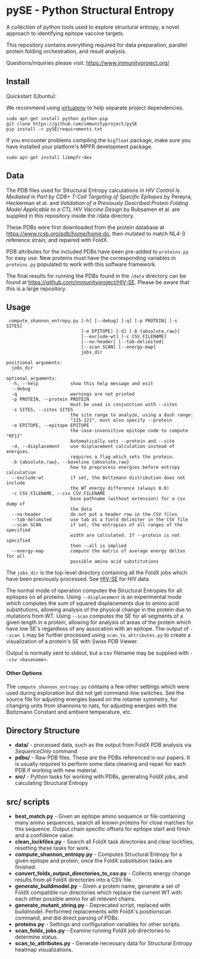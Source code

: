 # pySE - Python Structural Entropy

A collection of python tools used to explore structural entropy, a novel approach to identifying epitope vaccine targets.

This repository contains everything required for data preparation, parallel protein folding orchestration, and result analysis.

Questions/inquiries please visit: https://www.immunityproject.org/


## Install

Quickstart (Ubuntu):

We recommend using [virtualenv](https://github.com/pypa/virtualenv) to help separate project dependencies.


```
sudo apt-get install python python-pip
git clone https://github.com/immunityproject/pySE
pip install -r pySE/requirements.txt
```

If you encounter problems compiling the `bigfloat` package, make sure
you have installed your platform's MPFR development package.
```
sudo apt-get install libmpfr-dev
```

## Data

The PDB files used for Structural Entropy calculations in _HIV Control Is Mediated in Part by CD8+ T-Cell Targeting of
Specific Epitopes_ by Pereyra, Heckerman et al. and _Validation of a Previously Described Protein Folding Model Applicable to a CTL HIV Vaccine Design_ by Rubsamen et al. are supplied in this repository inside the /data directory.

These PDBs were first downloaded from the protein database at https://www.rcsb.org/pdb/home/home.do, then mutated to match NL4-3 reference strain, and repaired with FoldX.

PDB attributes for the included PDBs have been pre-added to `proteins.py` for easy use.  New proteins must have the corresponding variables in `proteins.py` populated to work with this software framework.

The final results for running the PDBs found in the `/data` directory can be found at https://github.com/immunityproject/HIV-SE.  Please be aware that this is a large repository.


## Usage

```
 compute_shannon_entropy.py [-h] [--debug] [-q] [-p PROTEIN] [-s SITES]
                            [-e EPITOPE] [-d] [-b {absolute,raw}]
                            [--exclude-wt] [-c CSV_FILENAME]
                            [--no-header] [--tab-delimited]
                            [--scan SCAN] [--energy-map]
                            jobs_dir

positional arguments:
  jobs_dir

optional arguments:
  -h, --help            show this help message and exit
  --debug
  -q                    warnings are not printed
  -p PROTEIN, --protein PROTEIN
                        must be used in conjunction with --sites
  -s SITES, --sites SITES
                        the site range to analyze, using a dash range:
                        "115-121". must also specify --protein
  -e EPITOPE, --epitope EPITOPE
                        the case-insensitive epitope code to compute "KF11"
                        Automatically sets --protein and --site
  -d, --displacement    use displacement calculation instead of energies.
                        requires a flag which sets the protein.
  -b {absolute,raw}, --baseline {absolute,raw}
                        how to preprocess energies before entropy calculation
  --exclude-wt          if set, the Boltzmann distribution does not include
                        the WT energy difference (always 0.0)
  -c CSV_FILENAME, --csv CSV_FILENAME
                        base pathname (without extension) for a csv dump of
                        the data
  --no-header           do not put a header row in the CSV files
  --tab-delimited       use tab as a field delimiter in the CSV file
  --scan SCAN           if set, the entropies of all ranges of the specified
                        width are calculated. If --protein is not specified
                        then --all is implied
  --energy-map          compute the matrix of average energy deltas for all
                        possible amino acid substitutions
```

The `jobs_dir` is the top-level directory containing all the FoldX jobs
which have been previously processed.  See
[HIV-SE](https://github.com/immunityproject/HIV-SE) for HIV data.

The normal mode of operation computes the Structural Entropies for all
epitopes on all proteins.  Using `--displacement` is an experimental
mode which computes the sum of squared displacements due to amino acid
substitutions, allowing analysis of the physical change in the protein
due to mutations from WT.  Using `--scan` computes the SE for all
segments of a given length in a protein, allowing for analysis of areas
of the protein which have low SE's regardless of any assocation with an
epitope.  The output of `--scan 1` may be further processed using
`scan_to_attributes.py` to create a visualization of a protein's SE with
Swiss PDB Viewer.

Output is normally sent to stdout, but a csv filename may be supplied
with `--csv <basename>`.

#### Other Options

The `compute_shannon_entropy.py` contains a few other settings which
were used during exploration but did not get command-line switches.  See
the source file for adjusting energies based on the rotamer symmetry,
for changing units from shannons to nats, for adjusting energies with
the Boltzmann Constant and ambient temperature, etc.


## Directory Structure


* **data/** - processed data, such as the output from FoldX PDB analysis via *SequenceOnly* command
*  **pdbs/** - Raw PDB files.  These are the PDBs referenced in our papers.  It is usually required to perform some data cleaning and repair for each PDB if working with new material.
*  **src/** - Python tasks for working with PDBs, generating FoldX jobs, and calculating Structural Entropy


## src/ scripts
* **best_match.py** - Given an epitope amino sequence or file containing many amino sequences, search all known proteins for close matches for this sequence.  Output chain specific offsets for epitope start and finish and a confidence value.
* **clean_lockfiles.py** - Search all FoldX task directories and clear lockfiles, resetting these tasks for work.
* **compute_shannon_entropy.py** -  Computes Structural Entropy for a given epitope and protein, once the FoldX substitution tasks are finished.
* **convert_foldx_output_directories_to_csv.py** - Collects energy change results from all FoldX directories into a CSV file.
* **generate_buildmodel.py** - Given a protein name, generate a set of FoldX compatible run directories which replace the current WT with each other possible amino for all relevant chains.
* **generate_mutant_string.py** - Deprecated script, replaced with buildmodel.  Performed replacements with FoldX's positionscan command, and did direct parsing of PDBs. 
* **proteins.py** - Settings and configuration variables for other scripts.
* **scan_foldx_jobs.py** - Examine running FoldX job directories to determine status.
* **scan_to_attributes.py** - Generate necessary data for Structural Entropy heatmap visualizations.


